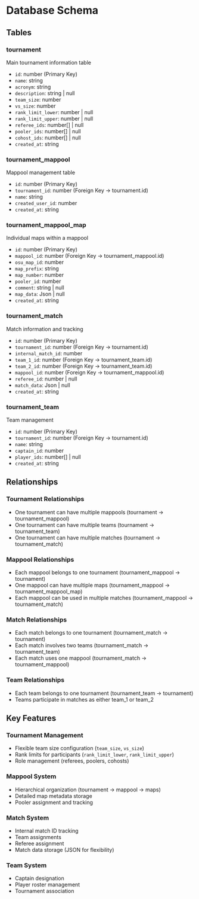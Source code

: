 # Database Schema

## Tables

### tournament

Main tournament information table

- `id`: number (Primary Key)
- `name`: string
- `acronym`: string
- `description`: string | null
- `team_size`: number
- `vs_size`: number
- `rank_limit_lower`: number | null
- `rank_limit_upper`: number | null
- `referee_ids`: number[] | null
- `pooler_ids`: number[] | null
- `cohost_ids`: number[] | null
- `created_at`: string

### tournament_mappool

Mappool management table

- `id`: number (Primary Key)
- `tournament_id`: number (Foreign Key → tournament.id)
- `name`: string
- `created_user_id`: number
- `created_at`: string

### tournament_mappool_map

Individual maps within a mappool

- `id`: number (Primary Key)
- `mappool_id`: number (Foreign Key → tournament_mappool.id)
- `osu_map_id`: number
- `map_prefix`: string
- `map_number`: number
- `pooler_id`: number
- `comment`: string | null
- `map_data`: Json | null
- `created_at`: string

### tournament_match

Match information and tracking

- `id`: number (Primary Key)
- `tournament_id`: number (Foreign Key → tournament.id)
- `internal_match_id`: number
- `team_1_id`: number (Foreign Key → tournament_team.id)
- `team_2_id`: number (Foreign Key → tournament_team.id)
- `mappool_id`: number (Foreign Key → tournament_mappool.id)
- `referee_id`: number | null
- `match_data`: Json | null
- `created_at`: string

### tournament_team

Team management

- `id`: number (Primary Key)
- `tournament_id`: number (Foreign Key → tournament.id)
- `name`: string
- `captain_id`: number
- `player_ids`: number[] | null
- `created_at`: string

## Relationships

### Tournament Relationships

- One tournament can have multiple mappools (tournament → tournament_mappool)
- One tournament can have multiple teams (tournament → tournament_team)
- One tournament can have multiple matches (tournament → tournament_match)

### Mappool Relationships

- Each mappool belongs to one tournament (tournament_mappool → tournament)
- One mappool can have multiple maps (tournament_mappool → tournament_mappool_map)
- Each mappool can be used in multiple matches (tournament_mappool → tournament_match)

### Match Relationships

- Each match belongs to one tournament (tournament_match → tournament)
- Each match involves two teams (tournament_match → tournament_team)
- Each match uses one mappool (tournament_match → tournament_mappool)

### Team Relationships

- Each team belongs to one tournament (tournament_team → tournament)
- Teams participate in matches as either team_1 or team_2

## Key Features

### Tournament Management

- Flexible team size configuration (`team_size`, `vs_size`)
- Rank limits for participants (`rank_limit_lower`, `rank_limit_upper`)
- Role management (referees, poolers, cohosts)

### Mappool System

- Hierarchical organization (tournament → mappool → maps)
- Detailed map metadata storage
- Pooler assignment and tracking

### Match System

- Internal match ID tracking
- Team assignments
- Referee assignment
- Match data storage (JSON for flexibility)

### Team System

- Captain designation
- Player roster management
- Tournament association
